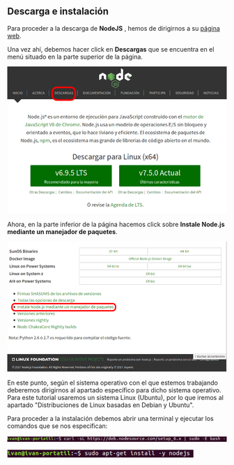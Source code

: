 ## Descarga e instalación

Para proceder a la descarga de **NodeJS** , hemos de dirigirnos a su [página web](www.nodejs.org).

Una vez ahí, debemos hacer click en **Descargas** que se encuentra en el menú situado en la parte superior de la página.

![](imagenes/descargas.png)

Ahora, en la parte inferior de la página hacemos click sobre **Instale Node.js mediante un manejador de paquetes**.

![](imagenes/instalar_mediante.png)

En este punto, según el sistema operativo con el que estemos trabajando deberemos dirigirnos al apartado específico para dicho sistema operativo. Para este tutorial usaremos un sistema Linux (Ubuntu), por lo que iremos al apartado "Distribuciones de Linux basadas en Debian y Ubuntu".

Para proceder a la instalación debemos abrir una terminal y ejecutar los comandos que se nos especifican:

![](imagenes/comando-curl1.png)

![](imagenes/comando-sudo1.png)
